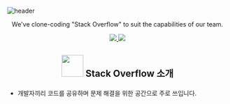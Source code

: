 
![header](https://capsule-render.vercel.app/api?type=waving&color=auto&height=300&section=header&text=모자란%20감자들&fontSize=75)
<p align='center'> We've clone-coding "Stack Overflow" to suit the capabilities of our team. </p>

<p align='center'>
  <a href="https://github.com/codestates-seb/seb43_pre_005/issues">
    <img src="https://img.shields.io/badge/IDEA%20ISSUE%20-%23F7DF1E.svg?&style=for-the-badge&&logoColor=white"/>
  </a>
  <a href="#demo">
    <img src="https://img.shields.io/badge/DEMO%20(not%20yet)%20-%234FC08D.svg?&style=for-the-badge&&logoColor=white"/>
  </a>
</p>

### 

## <p align='center'> <a herf="https://stackoverflow.com/"> <img height = 50 src="https://user-images.githubusercontent.com/120099321/233326239-af20f95d-926d-4f4c-8e99-feba3b40eeae.svg"/> </a>Stack Overflow 소개 </p>

- 개발자끼리 코드를 공유하며 문제 해결을 위한 공간으로 주로 쓰입니다.

